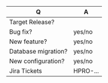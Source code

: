 | Q                   | A
| ------------------- | -------
| Target Release?     | <!-- which release milestone is this for? -->
| Bug fix?            | yes/no <!-- fixes an issue -->
| New feature?        | yes/no <!-- adds a new feature/behavior change -->
| Database migration? | yes/no <!-- lets us know to look for migrations -->
| New configuration?  | yes/no <!-- lets us know if we need new config items -->
| Jira Tickets        | HPRO-... <!-- Tag which ticket(s) this PR relates to -->

<!-- Provide notes for the development team that might be needed to review the PR. Some examples:

- Do they need to add a particular `gaBypassGroups` entry?
- What Participant IDs in the test environment have relevant data/settings?
-->
